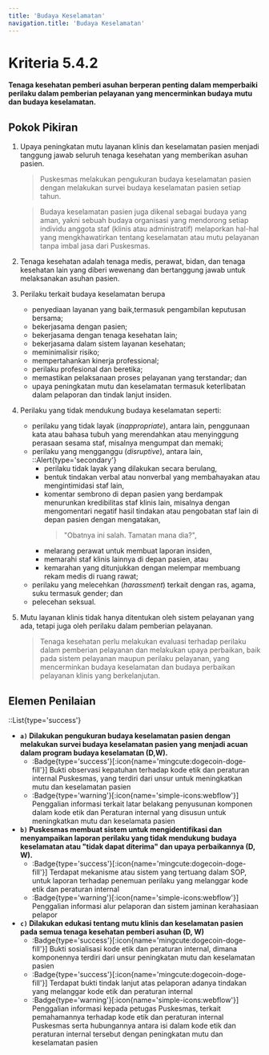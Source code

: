 ```yaml
---
title: 'Budaya Keselamatan'
navigation.title: 'Budaya Keselamatan'
---
```


# Kriteria 5.4.2 
**Tenaga kesehatan pemberi asuhan berperan penting dalam memperbaiki perilaku dalam pemberian pelayanan yang mencerminkan budaya mutu dan budaya keselamatan.** 

## Pokok Pikiran 
1. Upaya peningkatan mutu layanan klinis dan keselamatan pasien menjadi tanggung jawab seluruh tenaga kesehatan yang memberikan asuhan pasien. 
    > Puskesmas melakukan pengukuran budaya keselamatan pasien dengan melakukan survei budaya keselamatan pasien setiap tahun. 
  
    > Budaya keselamatan pasien juga dikenal sebagai budaya yang aman, yakni sebuah budaya organisasi yang mendorong setiap individu anggota staf (klinis atau administratif) melaporkan hal-hal yang mengkhawatirkan tentang keselamatan atau mutu pelayanan tanpa imbal jasa dari Puskesmas. 
2. Tenaga kesehatan adalah tenaga medis, perawat, bidan, dan tenaga kesehatan lain yang diberi wewenang dan bertanggung jawab  untuk melaksanakan asuhan pasien. 
3. Perilaku terkait budaya keselamatan berupa 
     - penyediaan layanan yang baik,termasuk pengambilan keputusan bersama; 
     - bekerjasama dengan pasien; 
     - bekerjasama dengan tenaga kesehatan lain; 
     - bekerjasama dalam sistem layanan kesehatan; 
     - meminimalisir risiko; 
     - mempertahankan kinerja professional; 
     - perilaku profesional dan beretika; 
     - memastikan pelaksanaan proses pelayanan yang terstandar; dan 
     - upaya peningkatan mutu dan keselamatan termasuk keterlibatan dalam pelaporan dan tindak lanjut insiden. 
4. Perilaku yang tidak mendukung budaya keselamatan seperti: 
   - perilaku yang tidak layak (*inappropriate*), antara lain, penggunaan kata atau bahasa tubuh yang merendahkan atau menyinggung  perasaan sesama staf, misalnya mengumpat dan memaki; 
   - perilaku yang mengganggu  (*disruptive*),  antara lain, 
     ::Alert{type='secondary'}
     - perilaku tidak layak yang dilakukan secara berulang, 
     - bentuk tindakan verbal atau nonverbal yang  membahayakan  atau  mengintimidasi  staf lain, 
     - komentar sembrono di depan pasien yang berdampak menurunkan  kredibilitas  staf  klinis lain,  misalnya dengan mengomentari negatif hasil tindakan atau  pengobatan  staf  lain  di  depan pasien dengan mengatakan, 
       > "Obatnya ini salah. Tamatan mana dia?", 
     - melarang perawat untuk membuat laporan insiden, 
     - memarahi staf klinis lainnya di depan pasien, atau 
     - kemarahan yang ditunjukkan dengan melempar membuang rekam medis di ruang rawat; 
   - perilaku yang melecehkan (*harassment*) terkait dengan ras, agama, suku termasuk gender; dan 
   - pelecehan seksual. 
5. Mutu   layanan klinis  tidak  hanya  ditentukan  oleh sistem pelayanan yang ada, tetapi juga oleh perilaku dalam pemberian pelayanan. 
   > Tenaga kesehatan perlu melakukan evaluasi   terhadap  perilaku dalam pemberian pelayanan dan melakukan upaya perbaikan, baik  pada sistem pelayanan maupun perilaku pelayanan, yang mencerminkan budaya keselamatan dan budaya  perbaikan pelayanan klinis  yang berkelanjutan. 

## Elemen Penilaian 
::List{type='success'}
- **``a)`` Dilakukan pengukuran budaya keselamatan pasien dengan melakukan survei budaya keselamatan pasien yang menjadi acuan dalam program budaya keselamatan (D,W).**
  - :Badge{type='success'}[:icon{name='mingcute:dogecoin-doge-fill'}] Bukti observasi kepatuhan terhadap kode etik dan peraturan internal Puskesmas, yang terdiri dari unsur untuk meningkatkan mutu dan keselamatan pasien 
  - :Badge{type='warning'}[:icon{name='simple-icons:webflow'}] Penggalian informasi terkait latar belakang penyusunan komponen dalam kode etik dan Peraturan internal yang disusun untuk meningkatkan mutu dan keselamata pasien 
- **``b)`` Puskesmas membuat sistem untuk mengidentifikasi dan menyampaikan laporan perilaku yang tidak mendukung budaya keselamatan atau "tidak dapat diterima" dan upaya perbaikannya (D, W).** 
  - :Badge{type='success'}[:icon{name='mingcute:dogecoin-doge-fill'}] Terdapat mekanisme atau sistem yang tertuang dalam SOP, untuk laporan terhadap penemuan perilaku yang melanggar kode etik dan peraturan internal 
  - :Badge{type='warning'}[:icon{name='simple-icons:webflow'}] Penggalian informasi alur pelaporan dan sistem jaminan kerahasiaan pelapor 
- **``c)`` Dilakukan edukasi tentang mutu klinis dan keselamatan pasien pada semua tenaga kesehatan pemberi asuhan (D, W)** 
   - :Badge{type='success'}[:icon{name='mingcute:dogecoin-doge-fill'}] Bukti sosialisasi kode etik dan peraturan internal, dimana komponennya terdiri dari unsur peningkatan mutu dan keselamatan pasien 
   - :Badge{type='success'}[:icon{name='mingcute:dogecoin-doge-fill'}] Terdapat bukti tindak lanjut atas pelaporan adanya tindakan yang melanggar kode etik dan peraturan internal  
   - :Badge{type='warning'}[:icon{name='simple-icons:webflow'}] Penggalian informasi kepada petugas Puskesmas, terkait pemahamannya terhadap kode etik dan peraturan internal Puskesmas serta hubungannya antara isi dalam kode etik dan peraturan internal tersebut dengan peningkatan mutu dan keselamatan pasien 
